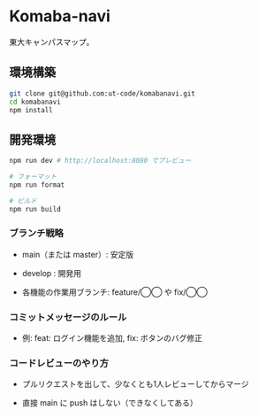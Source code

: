# Komaba-navi

東大キャンパスマップ。

## 環境構築

```sh
git clone git@github.com:ut-code/komabanavi.git
cd komabanavi
npm install
```

## 開発環境

```sh
npm run dev # http://localhost:8080 でプレビュー

# フォーマット
npm run format

# ビルド
npm run build
```

### ブランチ戦略

- main（または master）: 安定版

- develop : 開発用

- 各機能の作業用ブランチ: feature/◯◯ や fix/◯◯

### コミットメッセージのルール

- 例: feat: ログイン機能を追加, fix: ボタンのバグ修正

### コードレビューのやり方

- プルリクエストを出して、少なくとも1人レビューしてからマージ

- 直接 main に push はしない（できなくしてある）

